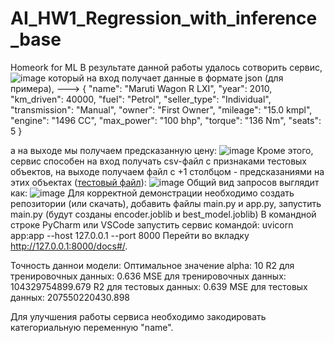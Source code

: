 # AI_HW1_Regression_with_inference_base
Homeork for ML
В результате данной работы удалось сотворить сервис, 
![image](https://github.com/user-attachments/assets/64a8b7f3-8e91-482f-adaa-dd487fd2ae21)
который на вход получает данные в формате json (для примера), --->
{
  "name": "Maruti Wagon R LXI",
  "year": 2010,
  "km_driven": 40000,
  "fuel": "Petrol",
  "seller_type": "Individual",
  "transmission": "Manual",
  "owner": "First Owner",
  "mileage": "15.0 kmpl",
  "engine": "1496 CC",
  "max_power": "100 bhp",
  "torque": "136 Nm",
  "seats": 5
}

а на выходе мы получаем предсказанную цену:
![image](https://github.com/user-attachments/assets/7859961f-4bd1-4d4f-8659-ebdeb4678072)
Кроме этого, сервис способен на вход получать csv-файл с признаками тестовых объектов, на выходе получаем файл с +1 столбцом - предсказаниями на этих объектах ([тестовый файл](https://github.com/sidorov-ka/AI_HW1_Regression_with_inference_base/blob/master/cars_without_selling_price.csv)):
![image](https://github.com/user-attachments/assets/a9b2e6d1-bbff-4eb3-a61c-341352cd409c)
Общий вид запросов выглядит как:
![image](https://github.com/user-attachments/assets/c22e06a0-5036-47b3-a91b-3fc183388892)
Для корректной демонстрации необходимо создать репозитории (или скачать), добавить файлы main.py и app.py, запустить main.py (будут созданы encoder.joblib и best_model.joblib)
В командной строке PyCharm или VSCode запустить сервис командой: uvicorn app:app --host 127.0.0.1 --port 8000
Перейти во вкладку http://127.0.0.1:8000/docs#/.

Точность даннои модели:
Оптимальное значение alpha: 10
R2 для тренировочных данных: 0.636
MSE для тренировочных данных: 104329754899.679
R2 для тестовых данных: 0.639
MSE для тестовых данных: 207550220430.898

Для улучшения работы сервиса необходимо закодировать категориальную переменную "name".
